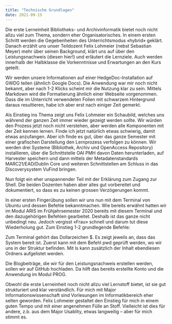 ```yaml
---
title: "Technische Grundlagen"
date: 2021-09-15
---
```


Die erste Lerneinheit Bibliotheks- und Archivinformatik bietet noch nicht allzu viel zum Thema, sondern eher Organisatorisches. In einem ersten Schritt werden die Gegebenheiten des Unterrichtsmodus «hybrid» geklärt. Danach erzählt uns unser Teildozent Felix Lohmeier (nebst Sebastian Meyer) mehr über seinen Background, klärt uns auf über den Leistungsnachweis (diesen hier!) und erläutert die Lernziele. Auch werden innerhalb der Halbklasse die Vorkenntnisse und Erwartungen an den Kurs geteilt. 

Wir werden unsere Informationen auf einer HedgeDoc-Installation auf GWDG teilen (ähnlich Google Docs). Die Anwendung war mir noch nicht bekannt, aber nach 1-2 Klicks scheint mir die Nutzung klar zu sein. Mittels Markdown wird die Formatierung ähnlich einer Webseite vorgenommen. Dass die im Unterricht verwendeten Folien mit schwarzem Hintergrund daraus resultieren, habe ich aber erst nach einiger Zeit gemerkt. 

Als Einstieg ins Thema zeigt uns Felix Lohmeier ein Schaubild, welches uns während der ganzen Zeit immer wieder gezeigt werden sollte. Wir würden den Prozess jetzt noch nicht verstehen, aber werden alle Komponenten mit der Zeit kennen lernen. Finde ich jetzt natürlich etwas schwierig, damit etwas anzufangen. Aber ich finde es gut, über das ganze Semester mit einer grafischen Darstellung den Lernprozess verfolgen zu können. Wir werden drei Systeme (Bibliothek, Archiv und OpenAccess Repository) installieren, über die Schnittstelle OAI PMH davon Daten herunterladen, auf Harvester speichern und dann mittels der Metadatenstandards MARC21/EAD/Dublin Core und weiteren Schnittstellen am Schluss in das Discoverysystem VuFind bringen. 

Nun folgt ein eher unspannender Teil mit der Erklärung zum Zugang zur Shell. Die beiden Dozenten haben aber alles gut vorbereitet und dokumentiert, so dass es zu keinen grossen Verzögerungen kommt. 

In einer ersten Fingerübung sollen wir uns nun mit dem Terminal von Ubuntu und dessen Befehle bekanntmachen. Wie bereits erwähnt hatten wir im Modul ARIS im Frühjahrsemester 2020 bereits mit diesem Terminal und den dazugehörigen Befehlen gearbeitet. Deshalb ist das ganze nicht unbedingt neu. Jedoch vergisst «Frau» schnell und darum tut diese Wiederholung gut. Zum Einstieg 1-2 grundlegende Befehle: 

Zum Terminal gehört das Dollarzeichen $. Es zeigt jeweils an, dass das System bereit ist. Zuerst kann mit dem Befehl pwd geprüft werden, wo wir uns in der Struktur befinden. Mit ls kann zusätzlich der Inhalt ebendiesen Ordners aufgelistet werden. 
 
Die Blogbeiträge, die wir für den Leistungsnachweis erstellen werden, sollen wir auf GitHub hochladen. Da hilft das bereits erstellte Konto und die Anwendung im Modul PROG. 

Obwohl die erste Lerneinheit noch nicht allzu viel Lernstoff bietet, ist sie gut strukturiert und klar verständlich. Für mich mit Major Informationswissenschaft sind Vorlesungen im Informatikbereich eher selten geworden. Felix Lohmeier gestaltet den Einstieg für mich in einem guten Tempo und mit einer angenehmen Fülle an Stoff. Vielleicht ist dies für andere, z.b. aus dem Major Usablity, etwas langweilig – aber für mich stimmt es. 
